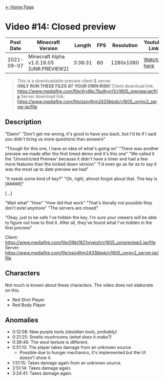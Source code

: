 [← Home Page](../README.md#2-videos)

# Video #14: Closed preview
| Post Date  | Minecraft Version                         | Length  | FPS | Resolution | Youtube Link      |
| ---------  | ----------------------------------------- | ------- | --- | ---------- | ----------------- |
| 2021-09-07 | Minecraft Alpha v1.0.16.05 [UNR.PREVIEW2] | 3:36:31 | 60  | 1280x1080  | [Watch it here](https://www.youtube.com/watch?v=w1ftCu6ihOw) |

> This is a downloadable preview client & server.  
> **ONLY RUN THESE FILES AT YOUR OWN RISK!**
> Client download link: https://www.mediafire.com/file/4ry6kc7bu9yyrl1/v1605_preview.jar/file
> Server download link: https://www.mediafire.com/file/ssiy4hm2433bbxb/v1605_unrpv2_server.jar/file

## Description
 "Damn"
"Don't get me wrong, it's good to have you back, but I'd lie if I said you didn't bring us more questions than answers"

"Though for this one, I have an idea of what's going on"
"There was another preview we made after the first timed demo and it's this one"
"We called it the 'Unrestricted Preview' because it didn't have a timer and had a few more features than the locked down version"
"I'd even go as far as to say it was the most up to date preview we had"

"it needs some kind of key?"
"Oh, right, almost forgot about that. The key is [#####]"

[...]

"Wait what"
"How"
"How did that work"
"That's literally not possible they don't exist anymore"
"The servers are closed"

"Okay, just to be safe I've hidden the key. I'm sure your viewers will be able to figure out how to find it. After all, they've found what I've hidden in the first preview"

Client: https://www.mediafire.com/file/09kt1821vjveizh/v1605_unrpreview2.jar/file
Server: https://www.mediafire.com/file/ssiy4hm2433bbxb/v1605_unrpv2_server.jar/file

## Characters
Not much is known about these characters. The video does not elaborate on this.
* Red Shirt Player
* Red Body Player

## Anomalies
* 0:12:08: New purple tools *(obsidian tools, probably)*
* 0:21:25: Smelts mushrooms *(what does it make?)*
* 0:39:46: The wool texture is different.
* 0:51:13: The player takes damage from an unknown source.
  * Possible due to hunger mechanics, it's implemented but the UI doesn't show it.
* 1:51:15: Takes damage again from an unknown source.
* 2:51:14: Takes damage again.
* 3:24:41: Takes damage again.